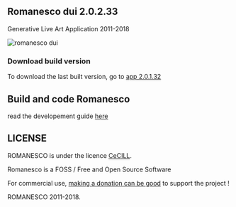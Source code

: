 ## Romanesco dui 2.0.2.33
Generative Live Art Application
2011-2018

![romanesco dui](https://github.com/StanLepunK/ROMANESCO-Processing/blob/master/import_github_pic/Romaneco_soft_32_18_11_5.jpg)

### Download build version
To download the last built version, go to [app 2.0.1.32](http://romanescoproject.wordpress.com/download/)

## Build and code Romanesco
read the developement guide [here](https://github.com/StanLepunK/ROMANESCO-Processing/wiki)

## LICENSE
ROMANESCO is under the licence [CeCILL](http://www.cecill.info/licences/Licence_CeCILL_V2.1-en.html).

Romanesco is a FOSS / Free and Open Source Software

For commercial use, [making a donation can be good](http://romanescoproject.wordpress.com/download/) to support the project !

ROMANESCO 2011-2018.
